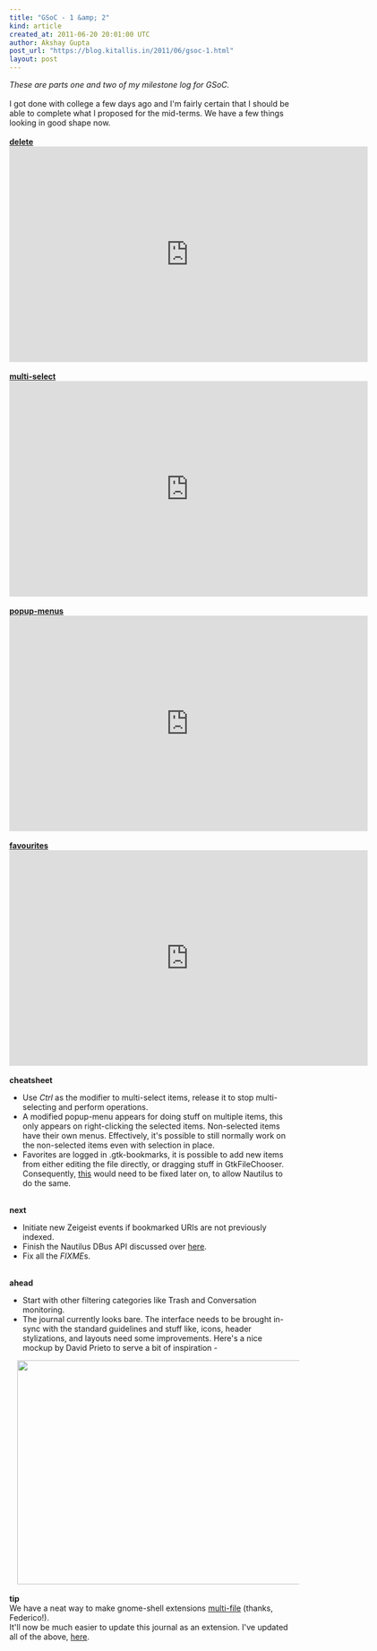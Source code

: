 ```yaml
---
title: "GSoC - 1 &amp; 2"
kind: article
created_at: 2011-06-20 20:01:00 UTC
author: Akshay Gupta
post_url: "https://blog.kitallis.in/2011/06/gsoc-1.html"
layout: post
---
```

<div dir="ltr" style="text-align: left;" trbidi="on"><span style="font-style: italic;">These are parts one and two of my milestone log for GSoC. </span><br /><br />I got done with college a few days ago and I'm fairly certain that I should be able to complete what I proposed for the mid-terms. We have a few things looking in good shape now.<br /><br /><a href="http://youtu.be/QcvKE-ndxEU"><b>delete</b></a><br /><iframe class="youtube-player" frameborder="0" height="385" src="https://www.youtube.com/embed/QcvKE-ndxEU" type="text/html" width="640"></iframe><br /><br /><a href="http://youtu.be/zzzbumwKEPI"><b>multi-select</b></a><br /><iframe class="youtube-player" frameborder="0" height="385" src="https://www.youtube.com/embed/zzzbumwKEPI" type="text/html" width="640"></iframe><br /><br /><a href="http://youtu.be/YdKxYCBd-ow"><b>popup-menus</b></a><br /><iframe class="youtube-player" frameborder="0" height="385" src="https://www.youtube.com/embed/YdKxYCBd-ow" type="text/html" width="640"></iframe><br /><br /><a href="http://youtu.be/YEKNhynoWjg"><b>favourites</b></a><br /><iframe class="youtube-player" frameborder="0" height="385" src="https://www.youtube.com/embed/YEKNhynoWjg" type="text/html" width="640"></iframe><br /><br /><b>cheatsheet</b><br /><ul style="text-align: left;"><li>Use <i>Ctrl</i> as the modifier to multi-select items, release it to stop multi-selecting and perform operations.</li><li>A modified popup-menu appears for doing stuff on multiple items, this only appears on right-clicking the selected items. Non-selected items have their own menus. Effectively, it's possible to still normally work on the non-selected items even with selection in place.</li><li>Favorites are logged in .gtk-bookmarks, it is possible to add new items from either editing the file directly, or dragging stuff in GtkFileChooser. Consequently, <a href="https://bugzilla.gnome.org/show_bug.cgi?id=561221">this</a> would need to be fixed later on, to allow Nautilus to do the same. </li></ul><br /><b>next</b><br /><ul style="text-align: left;"><li>Initiate new Zeigeist events if bookmarked URIs are not previously indexed.&nbsp; </li><li>Finish the Nautilus DBus API discussed over <a href="http://lists.freedesktop.org/archives/xdg/2011-May/thread.html#11947">here</a>.</li><li>Fix all the <i>FIXME</i>s.</li></ul><br /><b>ahead</b><br /><ul style="text-align: left;"><li>Start with other filtering categories like Trash and Conversation monitoring.</li><li>The journal currently looks bare. The interface needs to be brought in-sync with the standard guidelines and stuff like, icons, header stylizations, and layouts need some improvements. Here's a nice mockup by David Prieto to serve a bit of inspiration -</li></ul><div class="separator" style="clear: both; text-align: center;"><a href="https://i.imgur.com/JwCfy.png" imageanchor="1" style="margin-left: 1em; margin-right: 1em;"><img border="0" height="400" src="https://i.imgur.com/JwCfy.png" width="640" /></a></div>&nbsp;&nbsp;&nbsp;&nbsp;&nbsp;&nbsp;&nbsp; <br /><b>tip</b><br />We have a neat way to make gnome-shell extensions <a href="https://live.gnome.org/GnomeShell/Extensions/FAQ/CreatingExtensions#multifile">multi-file</a> (thanks, Federico!).<br />It'll now be much easier to update this journal as an extension. I've updated all of the above, <a href="https://github.com/kitallis/gnome-shell-activity-journal">here</a>.</div>

